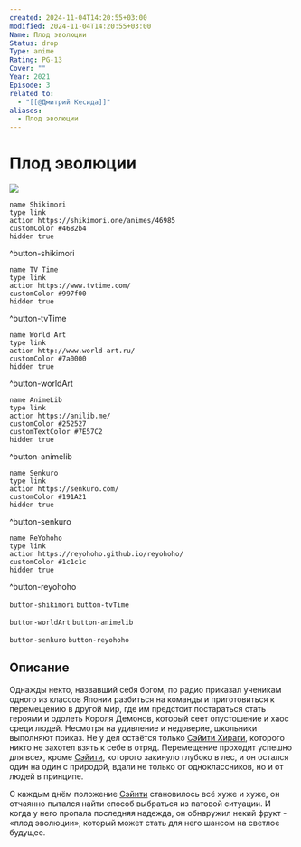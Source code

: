 ```yaml
---
created: 2024-11-04T14:20:55+03:00
modified: 2024-11-04T14:20:55+03:00
Name: Плод эволюции
Status: drop
Type: anime
Rating: PG-13
Cover: ""
Year: 2021
Episode: 3
related to:
  - "[[@Дмитрий Кесида]]"
aliases:
  - Плод эволюции
---
```


# Плод эволюции

![](https://nyaa.shikimori.one/uploads/poster/animes/46985/c5691b679f64292ae7e7542fc7da4eff.jpeg)

```button
name Shikimori
type link
action https://shikimori.one/animes/46985
customColor #4682b4
hidden true
```
^button-shikimori

```button
name TV Time
type link
action https://www.tvtime.com/
customColor #997f00
hidden true
```
^button-tvTime

```button
name World Art
type link
action http://www.world-art.ru/
customColor #7a0000
hidden true
```
^button-worldArt

```button
name AnimeLib
type link
action https://anilib.me/
customColor #252527
customTextColor #7E57C2
hidden true
```
^button-animelib

```button
name Senkuro
type link
action https://senkuro.com/
customColor #191A21
hidden true
```
^button-senkuro

```button
name ReYohoho
type link
action https://reyohoho.github.io/reyohoho/
customColor #1c1c1c
hidden true
```
^button-reyohoho

`button-shikimori` `button-tvTime`

`button-worldArt` `button-animelib`

`button-senkuro` `button-reyohoho`

## Описание

Однажды некто, назвавший себя богом, по радио приказал ученикам одного из классов Японии разбиться на команды и приготовиться к перемещению в другой мир, где им предстоит постараться стать героями и одолеть Короля Демонов, который сеет опустошение и хаос среди людей. Несмотря на удивление и недоверие, школьники выполняют приказ. Не у дел остаётся только [Сэйити Хираги](https://shikimori.one/characters/199037-seiichi-hiiragi), которого никто не захотел взять к себе в отряд. Перемещение проходит успешно для всех, кроме [Сэйити](https://shikimori.one/characters/199037-seiichi-hiiragi), которого закинуло глубоко в лес, и он остался один на один с природой, вдали не только от одноклассников, но и от людей в принципе.

С каждым днём положение [Сэйити](https://shikimori.one/characters/199037-seiichi-hiiragi) становилось всё хуже и хуже, он отчаянно пытался найти способ выбраться из патовой ситуации. И когда у него пропала последняя надежда, он обнаружил некий фрукт - «плод эволюции», который может стать для него шансом на светлое будущее.
